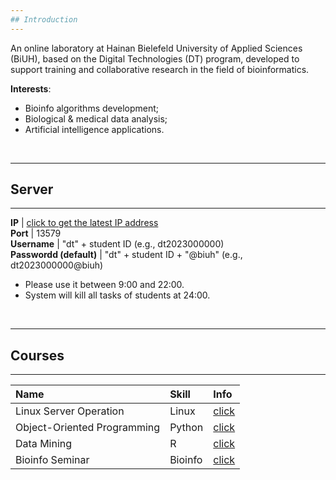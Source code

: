 ```yaml
---
## Introduction
---
```


An online laboratory at Hainan Bielefeld University of Applied Sciences (BiUH), based on the Digital Technologies (DT) program, developed to support training and collaborative research in the field of bioinformatics.

**Interests**:
- Bioinfo algorithms development;
- Biological & medical data analysis;
- Artificial intelligence applications.

<br>

---
## Server
---

 **IP**                  | [click to get the latest IP address](https://www.bioinfo-lab.com/ip.txt)                   
 **Port**                | 13579                                        
 **Username**            | "dt" + student ID (e.g., dt2023000000)         
 **Passwordd (default)** | "dt" + student ID + "@biuh" (e.g., dt2023000000@biuh) 

* Please use it between 9:00 and 22:00.
* System will kill all tasks of students at 24:00. 


<br>


---
## Courses
---

| Name | Skill | Info |
|:---------|:---------|:---------|
| Linux Server Operation | Linux | [click](/courses/Linux_Server_Operation) |
| Object-Oriented Programming | Python | [click](/courses/Object_Oriented_Programming) |
| Data Mining | R | [click](/courses/Data_Mining) |
| Bioinfo Seminar | Bioinfo | [click](/courses/Bioinfo_Seminar) |





<br><br><br><br><br>
<br><br><br><br><br>
<br><br><br><br><br>
<br><br><br><br><br>
<br><br><br><br><br>

<img src="https://fzhang.bioinfo-lab.com/img/white.png" height="1">









